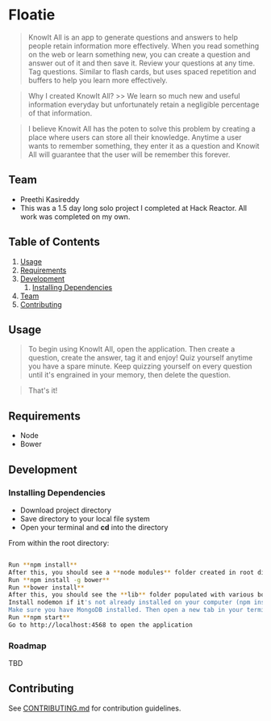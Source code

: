 # Floatie

> KnowIt All is an app to generate questions and answers to help people retain information more effectively. When you read something on the web or learn something new, you can create a question and answer out of it and then save it. Review your questions at any time. Tag questions. Similar to flash cards, but uses spaced repetition and buffers to help you learn more effectively.

> Why I created KnowIt All? >> We learn so much new and useful information everyday but unfortunately retain a negligible percentage of that information. 

> I believe Knowit All has the poten to solve this problem by creating a place where users can store all their knowledge. Anytime a user wants to remember something, they enter it as a question and Knowit All will guarantee that the user will be remember this forever. 

## Team

  - Preethi Kasireddy
  - This was a 1.5 day long solo project I completed at Hack Reactor. All work was completed on my own.

## Table of Contents

1. [Usage](#Usage)
1. [Requirements](#requirements)
1. [Development](#development)
    1. [Installing Dependencies](#installing-dependencies)
1. [Team](#team)
1. [Contributing](#contributing)

## Usage

> To begin using KnowIt All, open the application. Then create a question, create the answer, tag it and enjoy! Quiz yourself anytime you have a spare minute. Keep quizzing yourself on every question until it's engrained in your memory, then delete the question. 

> That's it!

## Requirements

- Node
- Bower

## Development

### Installing Dependencies
- Download project directory
- Save directory to your local file system
- Open your terminal and **cd** into the directory

From within the root directory:

```sh

Run **npm install**
After this, you should see a **node modules** folder created in root directory
Run **npm install -g bower**
Run **bower install**
After this, you should see the **lib** folder populated with various bower components
Install nodemon if it's not already installed on your computer (npm install -g nodemon)
Make sure you have MongoDB installed. Then open a new tab in your terminal and run **mongod**. You should see a message telling you that the connection(s) are now open. Once that's done ...
Run **npm start**
Go to http://localhost:4568 to open the application

```

### Roadmap

TBD 

## Contributing

See [CONTRIBUTING.md](CONTRIBUTING.md) for contribution guidelines.


